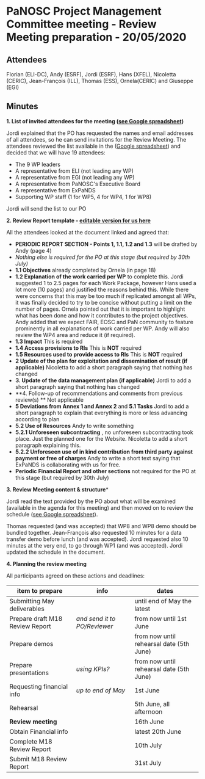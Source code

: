 PaNOSC Project Management Committee meeting - Review Meeting preparation - 20/05/2020
============================================================================================


Attendees
-------
Florian (ELI-DC), Andy (ESRF), Jordi (ESRF), Hans (XFEL),  Nicoletta (CERIC),  Jean-François (ILL), Thomas (ESS), Ornela(CERIC) and Giuseppe (EGI)


Minutes
-------	

**1. List of invited attendees for the meeting ([see Google spreadsheet](https://docs.google.com/spreadsheets/d/1eDqc0xxNJBLl7xgu5iIYDnvbATENcIV7-Wr7vlP5Nf0/edit#gid=0))** 

Jordi explained that the PO has requested the names and email addresses of all attendees, so he can send invitations for the Review Meeting. The attendees reviewed the list available in the ([Google spreadsheet](https://docs.google.com/spreadsheets/d/1eDqc0xxNJBLl7xgu5iIYDnvbATENcIV7-Wr7vlP5Nf0/edit#gid=0)) and decided that we will have 19 attendees:
* The 9 WP leaders
* A representative from ELI (not leading any WP)
* A representative from EGI (not leading any WP)
* A representative from PaNOSC's Executive Board
* A representative from ExPaNDS
* Supporting WP staff (1 for WP5, 4 for WP4, 1 for WP8)

Jordi will send the list to our PO


**2. Review Report template - [editable version for us here](https://docs.google.com/document/d/1S0Urn-BLYVrPDjUxCEpKYHMlK3jIHEhC/edit?dls=true)**

All the attendees looked at the document linked and agreed that:
* **PERIODIC REPORT SECTION - Points 1, 1.1, 1.2 and 1.3** will be drafted by Andy (page 4)
* *Nothing else is required for the PO at this stage (but required by 30th July)*
* **1.1 Objectives** already completed by Ornela (in page 18)
* **1.2 Explanation of the work carried per WP** to complete this. Jordi suggested  1 to 2.5 pages for each Work Package, however Hans used a lot more (10 pages) and justified the reasons behind this. While there were concerns that this may be too much if replicated amongst all WPs, it was finally decided to try to be concise without putting a limit on the number of pages. Ornela pointed out that it is important to highlight what has been done and how it contributes to the project objectives. Andy added that we expect FAIR, EOSC and PaN community to feature prominently in all explanations of work carried per WP. Andy will also review the WP4 area and reduce it (if required).
* **1.3 Impact** This is required
* **1.4 Access provisions to RIs** This is **NOT** required
* **1.5  Resources used to provide access to RIs** This is **NOT** required
* **2 Update of the plan for exploitation and dissemination of result (if applicable)** Nicoletta to add a short paragraph saying that nothing has changed
* **3. Update of the data management plan (if applicable)** Jordi to add a short paragraph saying that nothing has changed
* **4. Follow-up of recommendations and comments from previous review(s) ** Not applicable
* **5 Deviations from Annex 1 and Annex 2** and **5.1 Tasks** Jordi to add a short paragraph to explain that everything is more or less advancing according to plan
* **5.2 Use of Resources** Andy to write something
* **5.2.1 Unforeseen subcontracting** , no unforeseen subcontracting took place. Just the planned one for the Website. Nicoletta to add a short paragraph explaining this.
* **5.2.2 Unforeseen use of in kind contribution from third party against payment or free of charges** Andy to write a short text saying that ExPaNDS is collaborating with us for free.
* **Periodic Financial Report and other sections** not required for the PO at this stage (but required by 30th July)


**3. Review Meeting content & structure***

Jordi read the text provided by the PO about what will be examined (available in the agenda for this meeting) and then moved on to review the schedule ([see Google spreadsheet](https://docs.google.com/spreadsheets/d/1eDqc0xxNJBLl7xgu5iIYDnvbATENcIV7-Wr7vlP5Nf0/edit#gid=0)).

Thomas requested (and was accepted) that WP8 and WP8 demo should be bundled together.
Jean-François also requested 10 minutes for a data transfer demo before lunch (and was accepted). 
Jordi requested also 10 minutes at the very end, to go through WP1 (and was accepted).
Jordi updated the schedule in the document.


**4. Planning the review meeting**

All participants agreed on these actions and deadlines:

| item to prepare | info | dates |
| --------------- | ---- | ---- |
| Submitting May deliverables | | until end of May the latest |
| Prepare draft M18 Review Report | *and send it to PO/Reviewer* | from now until 1st June |
| Prepare demos | | from now until rehearsal date (5th June) |
| Prepare presentations | *using KPIs?* | from now until rehearsal date (5th June) | 
| Requesting financial info | *up to end of May*| 1st June |
| Rehearsal | | 5th June, all afternoon|
| **Review meeting** | | 16th June |
| Obtain Financial info | | latest 20th June |
| Complete M18 Review Report | | 10th July |
| Submit M18 Review Report | | 31st July |




